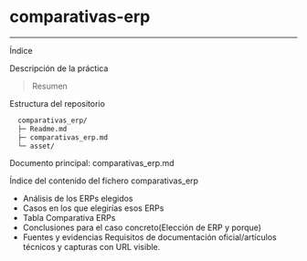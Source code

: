 # comparativas-erp

 ---

Índice

Descripción de la práctica

> Resumen

Estructura del repositorio

```bash
  comparativas_erp/
  ├─ Readme.md
  ├─ comparativas_erp.md
  └─ asset/
```

Documento principal: comparativas_erp.md

Índice del contenido del fichero comparativas_erp

- Análisis  de los ERPs elegidos
- Casos en los que elegirías esos ERPs
- Tabla Comparativa ERPs
- Conclusiones para el caso concreto(Elección de ERP y porque)
- Fuentes y evidencias Requisitos de documentación oficial/artículos técnicos y capturas con URL visible.
